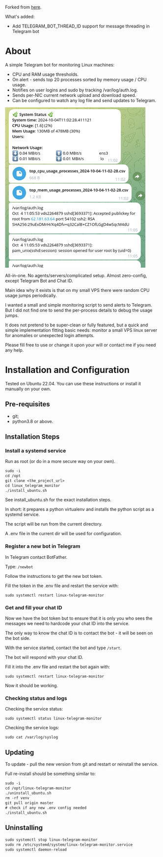 Forked from [here](https://gitflic.ru/project/mviktorov/linux-telegram-monitor).

What's added:
- Add TELEGRAM_BOT_THREAD_ID support for message threading in Telegram bot

# About
A simple Telegram bot for monitoring Linux machines:
- CPU and RAM usage thresholds.
- On alert - sends top 20 processes sorted by memory usage / CPU usage.
- Notifies on user logins and sudo by tracking /var/log/auth.log.
- Sends per-NIC current network upload and download speed.
- Can be configured to watch any log file and send updates to Telegram.

![Screenshot](img.png)

All-in-one. No agents/servers/complicated setup.
Almost zero-config, except Telegram Bot and Chat ID.

Main idea why it exists is that on my small VPS there were random CPU
usage jumps periodically.

I wanted a small and simple monitoring script to send alerts to Telegram.
But I did not find one to send the per-process details to debug the usage jumps.

It does not pretend to be super-clean or fully featured, but a quick and simple
implementation fitting basic needs: monitor a small VPS linux server for anomalies
or unexpected login attempts.

Please fill free to use or change it upon your will or contact me if you need any help.

# Installation and Configuration

Tested on Ubuntu 22.04.
You can use these instructions or install it manually on your own.

## Pre-requisites
- git;
- python3.8 or above.


## Installation Steps

### Install a systemd service
Run as root (or do in a more secure way on your own).

```shell
sudo -i
cd /opt
git clone <the_project_url>
cd linux_telegram_monitor
./install_ubuntu.sh
```

See install_ubuntu.sh for the exact installation steps.

In short: it prepares a python virtualenv and installs the python
script as a systemd service.

The script will be run from the current directory.

A .env file in the current dir will be used for configuration.

### Register a new bot in Telegram
In Telegram contact BotFather.

Type: `/newbot`

Follow the instructions to get the new bot token.

Fill the token in the .env file and restart the service with:
```shell
sudo systemctl restart linux-telegram-monitor
```

### Get and fill your chat ID
Now we have the bot token but to ensure that it is only you
who sees the messages we need to hardcode your chat ID into the service.

The only way to know the chat ID is to contact the bot - it
will be seen on the bot side.

With the service started, contact the bot and type `/start`.

The bot will respond with your chat ID.

Fill it into the .env file and restart the bot again with:
```shell
sudo systemctl restart linux-telegram-monitor
```

Now it should be working.

### Checking status and logs
Checking the service status:
```shell
sudo systemctl status linux-telegram-monitor
```

Checking the service logs:
```shell
sudo cat /var/log/syslog
```

## Updating

To update - pull the new version from git
and restart or reinstall the service.


Full re-install should be something similar to:
```shell
sudo -i
cd /opt/linux-telegram-monitor
./uninstall_ubuntu.sh
rm -rf venv
git pull origin master
# check if any new .env config needed
./install_ubuntu.sh
```

## Uninstalling

```shell
sudo systemctl stop linux-telegram-monitor
sudo rm /etc/systemd/system/linux-telegram-monitor.service
sudo systemctl daemon-reload
```
